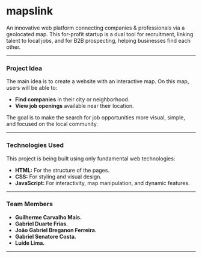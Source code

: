 # mapslink
An innovative web platform connecting companies &amp; professionals via a geolocated map. This for-profit startup is a dual tool for recruitment, linking talent to local jobs, and for B2B prospecting, helping businesses find each other.

---

### Project Idea

The main idea is to create a website with an interactive map. On this map, users will be able to:

* **Find companies** in their city or neighborhood.
* **View job openings** available near their location.

The goal is to make the search for job opportunities more visual, simple, and focused on the local community.

---

### Technologies Used

This project is being built using only fundamental web technologies:

* **HTML:** For the structure of the pages.
* **CSS:** For styling and visual design.
* **JavaScript:** For interactivity, map manipulation, and dynamic features.

---

### Team Members

* **Guilherme Carvalho Mais.**
* **Gabriel Duarte Frias.**
* **João Gabriel Breganon Ferreira.**
* **Gabriel Senatore Costa.**
* **Luide Lima.**

---


